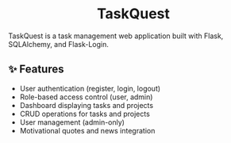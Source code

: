 
<div align="center">
<h1>TaskQuest </h1>
</div>


TaskQuest is a task management web application built with Flask, SQLAlchemy, and Flask-Login.

## :sparkles: Features 

- User authentication (register, login, logout)
- Role-based access control (user, admin)
- Dashboard displaying tasks and projects
- CRUD operations for tasks and projects
- User management (admin-only)
- Motivational quotes and news integration
